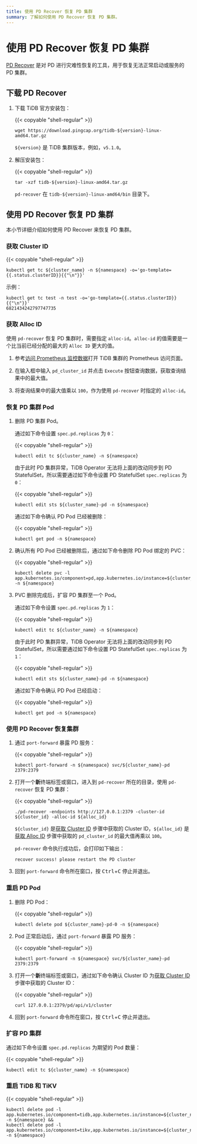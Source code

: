 ```yaml
---
title: 使用 PD Recover 恢复 PD 集群
summary: 了解如何使用 PD Recover 恢复 PD 集群。
---
```


# 使用 PD Recover 恢复 PD 集群

[PD Recover](https://pingcap.com/docs-cn/stable/reference/tools/pd-recover) 是对 PD 进行灾难性恢复的工具，用于恢复无法正常启动或服务的 PD 集群。

## 下载 PD Recover

1. 下载 TiDB 官方安装包：

    {{< copyable "shell-regular" >}}

    ```shell
    wget https://download.pingcap.org/tidb-${version}-linux-amd64.tar.gz
    ```

    `${version}` 是 TiDB 集群版本，例如，`v5.1.0`。

2. 解压安装包：

    {{< copyable "shell-regular" >}}

    ```shell
    tar -xzf tidb-${version}-linux-amd64.tar.gz
    ```

    `pd-recover` 在 `tidb-${version}-linux-amd64/bin` 目录下。

## 使用 PD Recover 恢复 PD 集群

本小节详细介绍如何使用 PD Recover 来恢复 PD 集群。

### 获取 Cluster ID

{{< copyable "shell-regular" >}}

```shell
kubectl get tc ${cluster_name} -n ${namespace} -o='go-template={{.status.clusterID}}{{"\n"}}'
```

示例：

```
kubectl get tc test -n test -o='go-template={{.status.clusterID}}{{"\n"}}'
6821434242797747735
```

### 获取 Alloc ID

使用 `pd-recover` 恢复 PD 集群时，需要指定 `alloc-id`。`alloc-id` 的值需要是一个比当前已经分配的最大的 `Alloc ID` 更大的值。

1. 参考[访问 Prometheus 监控数据](monitor-a-tidb-cluster.md#访问-prometheus-监控数据)打开 TiDB 集群的 Prometheus 访问页面。

2. 在输入框中输入 `pd_cluster_id` 并点击 `Execute` 按钮查询数据，获取查询结果中的最大值。

3. 将查询结果中的最大值乘以 `100`，作为使用 `pd-recover` 时指定的 `alloc-id`。

### 恢复 PD 集群 Pod

1. 删除 PD 集群 Pod。

    通过如下命令设置 `spec.pd.replicas` 为 `0`：

    {{< copyable "shell-regular" >}}

    ```shell
    kubectl edit tc ${cluster_name} -n ${namespace}
    ```

    由于此时 PD 集群异常，TiDB Operator 无法将上面的改动同步到 PD StatefulSet，所以需要通过如下命令设置 PD StatefulSet `spec.replicas` 为 `0`：

    {{< copyable "shell-regular" >}}

    ```shell
    kubectl edit sts ${cluster_name}-pd -n ${namespace}
    ```

    通过如下命令确认 PD Pod 已经被删除：

    {{< copyable "shell-regular" >}}

    ```shell
    kubectl get pod -n ${namespace}
    ```

2. 确认所有 PD Pod 已经被删除后，通过如下命令删除 PD Pod 绑定的 PVC：

    {{< copyable "shell-regular" >}}

    ```shell
    kubectl delete pvc -l app.kubernetes.io/component=pd,app.kubernetes.io/instance=${cluster_name} -n ${namespace}
    ```

3. PVC 删除完成后，扩容 PD 集群至一个 Pod。

    通过如下命令设置 `spec.pd.replicas` 为 `1`：

    {{< copyable "shell-regular" >}}

    ```shell
    kubectl edit tc ${cluster_name} -n ${namespace}
    ```

    由于此时 PD 集群异常，TiDB Operator 无法将上面的改动同步到 PD StatefulSet，所以需要通过如下命令设置 PD StatefulSet `spec.replicas` 为 `1`：

    {{< copyable "shell-regular" >}}

    ```shell
    kubectl edit sts ${cluster_name}-pd -n ${namespace}
    ```

    通过如下命令确认 PD Pod 已经启动：

    {{< copyable "shell-regular" >}}

    ```shell
    kubectl get pod -n ${namespace}
    ```

### 使用 PD Recover 恢复集群

1. 通过 `port-forward` 暴露 PD 服务：

    {{< copyable "shell-regular" >}}

    ```shell
    kubectl port-forward -n ${namespace} svc/${cluster_name}-pd 2379:2379
    ```

2. 打开一个**新**终端标签或窗口，进入到 `pd-recover` 所在的目录，使用 `pd-recover` 恢复 PD 集群：

    {{< copyable "shell-regular" >}}

    ```shell
    ./pd-recover -endpoints http://127.0.0.1:2379 -cluster-id ${cluster_id} -alloc-id ${alloc_id}
    ```

    `${cluster_id}` 是[获取 Cluster ID](#获取-cluster-id) 步骤中获取的 Cluster ID，`${alloc_id}` 是[获取 Alloc ID](#获取-alloc-id) 步骤中获取的 `pd_cluster_id` 的最大值再乘以 `100`。

    `pd-recover` 命令执行成功后，会打印如下输出：

    ```shell
    recover success! please restart the PD cluster
    ```

3. 回到 `port-forward` 命令所在窗口，按 <kbd>Ctrl</kbd>+<kbd>C</kbd> 停止并退出。

### 重启 PD Pod

1. 删除 PD Pod：

    {{< copyable "shell-regular" >}}

    ```shell
    kubectl delete pod ${cluster_name}-pd-0 -n ${namespace}
    ```

2. Pod 正常启动后，通过 `port-forward` 暴露 PD 服务：

    {{< copyable "shell-regular" >}}

    ```shell
    kubectl port-forward -n ${namespace} svc/${cluster_name}-pd 2379:2379
    ```

3. 打开一个**新**终端标签或窗口，通过如下命令确认 Cluster ID 为[获取 Cluster ID](#获取-cluster-id) 步骤中获取的 Cluster ID：

    {{< copyable "shell-regular" >}}

    ```shell
    curl 127.0.0.1:2379/pd/api/v1/cluster
    ```

4. 回到 `port-forward` 命令所在窗口，按 <kbd>Ctrl</kbd>+<kbd>C</kbd> 停止并退出。

### 扩容 PD 集群

通过如下命令设置 `spec.pd.replicas` 为期望的 Pod 数量：

{{< copyable "shell-regular" >}}

```shell
kubectl edit tc ${cluster_name} -n ${namespace}
```

### 重启 TiDB 和 TiKV

{{< copyable "shell-regular" >}}

```shell
kubectl delete pod -l app.kubernetes.io/component=tidb,app.kubernetes.io/instance=${cluster_name} -n ${namespace} && 
kubectl delete pod -l app.kubernetes.io/component=tikv,app.kubernetes.io/instance=${cluster_name} -n ${namespace}
```
